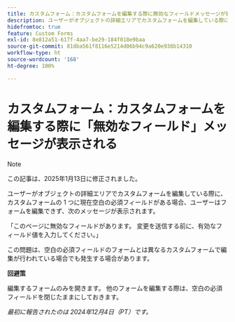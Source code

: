 ```yaml
---
title: カスタムフォーム：カスタムフォームを編集する際に無効なフィールドメッセージが表示される
description: ユーザーがオブジェクトの詳細エリアでカスタムフォームを編集している際に、カスタムフォームの 1 つに現在空白の必須フィールドがある場合、ユーザーはフォームを編集できず、メッセージが表示されます。 回避策はあります。
hidefromtoc: true
feature: Custom Forms
exl-id: 8e812a51-617f-4aa7-be29-184f018e9baa
source-git-commit: 81dba561f8116e5214d06b94c9a620e938b14310
workflow-type: ht
source-wordcount: '168'
ht-degree: 100%

---
```


# カスタムフォーム：カスタムフォームを編集する際に「無効なフィールド」メッセージが表示される

>[!NOTE]
>
>この記事は、2025年1月13日に修正されました。

ユーザーがオブジェクトの詳細エリアでカスタムフォームを編集している際に、カスタムフォームの 1 つに現在空白の必須フィールドがある場合、ユーザーはフォームを編集できず、次のメッセージが表示されます。

「このページに無効なフィールドがあります。 変更を送信する前に、有効なフィールド値を入力してください。」

この問題は、空白の必須フィールドのフォームとは異なるカスタムフォームで編集が行われている場合でも発生する場合があります。

**回避策**

編集するフォームのみを開きます。 他のフォームを編集する際は、空白の必須フィールドを閉じたままにしておきます。

_最初に報告されたのは 2024年12月4日（PT）です。_
